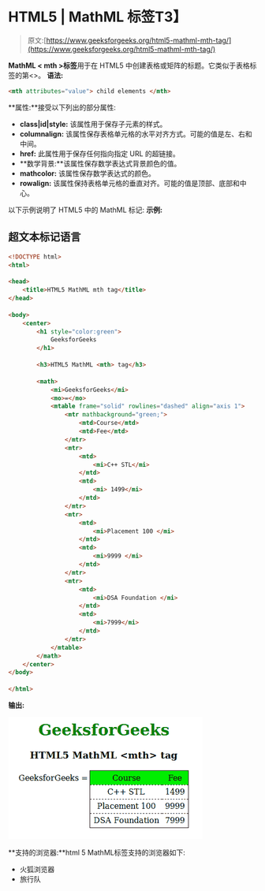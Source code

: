 # HTML5 | MathML <mth>标签</mth>T3】

> 原文:[https://www.geeksforgeeks.org/html5-mathml-mth-tag/](https://www.geeksforgeeks.org/html5-mathml-mth-tag/)

**MathML < mth >标签**用于在 HTML5 中创建表格或矩阵的标题。它类似于表格标签的第<>。
**语法:**

```html
<mth attributes="value"> child elements </mth>
```

**属性:**接受以下列出的部分属性:

*   **class|id|style:** 该属性用于保存子元素的样式。
*   **columnalign:** 该属性保存表格单元格的水平对齐方式。可能的值是左、右和中间。
*   **href:** 此属性用于保存任何指向指定 URL 的超链接。
*   **数学背景:**该属性保存数学表达式背景颜色的值。
*   **mathcolor:** 该属性保存数学表达式的颜色。
*   **rowalign:** 该属性保持表格单元格的垂直对齐。可能的值是顶部、底部和中心。

以下示例说明了 HTML5 中的 MathML <mth>标记:
**示例:**</mth> 

## 超文本标记语言

```html
<!DOCTYPE html>
<html>

<head>
    <title>HTML5 MathML mth tag</title>
</head>

<body>
    <center>
        <h1 style="color:green">
            GeeksforGeeks
        </h1>

        <h3>HTML5 MathML <mth> tag</h3>

        <math>
            <mi>GeeksforGeeks</mi>
            <mo>=</mo>
            <mtable frame="solid" rowlines="dashed" align="axis 1">
                <mtr mathbackground="green;">
                    <mtd>Course</mtd>
                    <mtd>Fee</mtd>
                </mtr>
                <mtr>
                    <mtd>
                        <mi>C++ STL</mi>
                    </mtd>
                    <mtd>
                        <mi> 1499</mi>
                    </mtd>
                </mtr>
                <mtr>
                    <mtd>
                        <mi>Placement 100 </mi>
                    </mtd>
                    <mtd>
                        <mi>9999 </mi>
                    </mtd>
                </mtr>
                <mtr>
                    <mtd>
                        <mi>DSA Foundation </mi>
                    </mtd>
                    <mtd>
                        <mi>7999</mi>
                    </mtd>
                </mtr>
            </mtable>
        </math>
    </center>
</body>

</html>
```

**输出:**

![](img/8047d3d0c6070f0922490dacf685c641.png)

**支持的浏览器:**html 5 MathML<mth>标签支持的浏览器如下:

*   火狐浏览器
*   旅行队